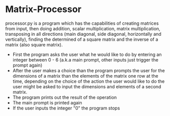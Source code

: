 # Matrix-Processor
processor.py is a program which has the capabilities of creating matrices from input, then doing addition, scalar multiplication, matrix multiplication, transposing in all directions  (main diagonal, side diagonal, horizontally and vertically), finding the determined of a square matrix and the inverse of a matrix (also square matrix).

-  First the program asks the user what he would like to do by entering an integer between 0 - 6 (a.k.a main prompt, other inputs just trigger the prompt again) 
- After the user makes a choice than the program prompts the user for the dimensions of a matrix than the elements of the matrix one row at the time, depending on the choice of the action the user would like to do the user might be asked to input the dimensions and elements of a second matrix.
- The program prints out the result of the operation 
- The main prompt is printed again
- If the user inputs the integer "0" the program stops
